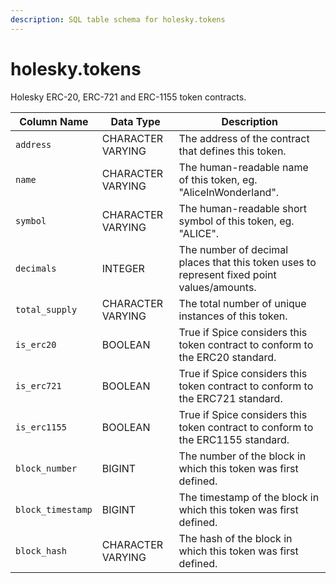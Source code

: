 ```yaml
---
description: SQL table schema for holesky.tokens
---
```


# holesky.tokens

Holesky ERC-20, ERC-721 and ERC-1155 token contracts.

| Column Name       | Data Type         | Description                                                                                |
| ----------------- | ----------------- | ------------------------------------------------------------------------------------------ |
| `address`         | CHARACTER VARYING | The address of the contract that defines this token.                                       |
| `name`            | CHARACTER VARYING | The human-readable name of this token, eg. "AliceInWonderland".                            |
| `symbol`          | CHARACTER VARYING | The human-readable short symbol of this token, eg. "ALICE".                                |
| `decimals`        | INTEGER           | The number of decimal places that this token uses to represent fixed point values/amounts. |
| `total_supply`    | CHARACTER VARYING | The total number of unique instances of this token.                                        |
| `is_erc20`        | BOOLEAN           | True if Spice considers this token contract to conform to the ERC20 standard.              |
| `is_erc721`       | BOOLEAN           | True if Spice considers this token contract to conform to the ERC721 standard.             |
| `is_erc1155`      | BOOLEAN           | True if Spice considers this token contract to conform to the ERC1155 standard.            |
| `block_number`    | BIGINT            | The number of the block in which this token was first defined.                             |
| `block_timestamp` | BIGINT            | The timestamp of the block in which this token was first defined.                          |
| `block_hash`      | CHARACTER VARYING | The hash of the block in which this token was first defined.                               |

